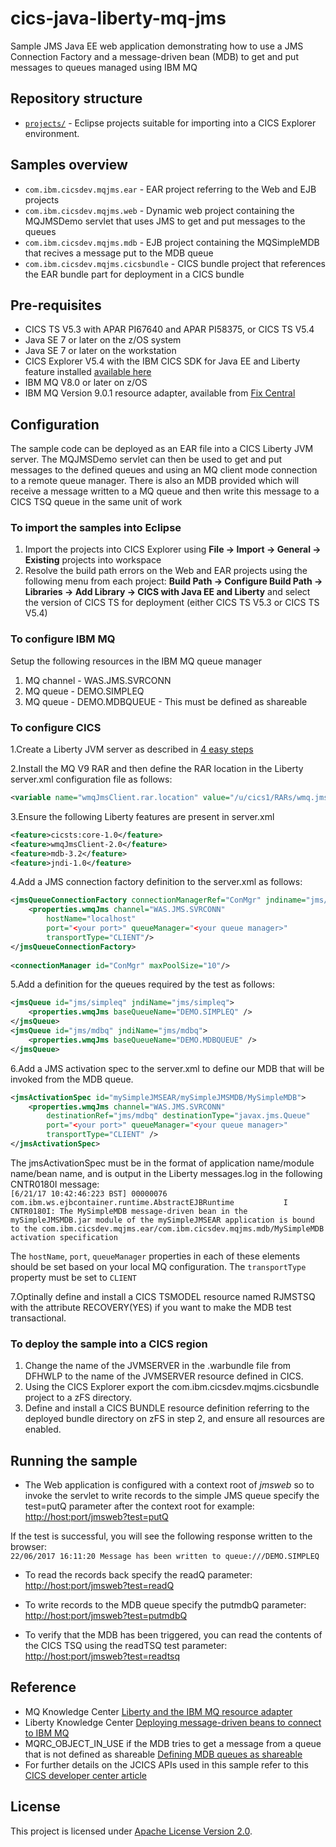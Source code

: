 cics-java-liberty-mq-jms
================
Sample JMS Java EE web application demonstrating how to use a JMS Connection Factory and a message-driven bean (MDB) to get and put messages to queues managed using IBM MQ


## Repository structure

* [`projects/`](projects) - Eclipse projects suitable for importing into a CICS Explorer environment.

## Samples overview

* `com.ibm.cicsdev.mqjms.ear` - EAR project referring to the Web and EJB projects
* `com.ibm.cicsdev.mqjms.web` - Dynamic web project containing the MQJMSDemo servlet that uses JMS to get and put messages to the queues
* `com.ibm.cicsdev.mqjms.mdb` - EJB project containing the MQSimpleMDB that recives a message put to the MDB queue
* `com.ibm.cicsdev.mqjms.cicsbundle` - CICS bundle project that references the EAR bundle part for deployment in a CICS bundle





## Pre-requisites

* CICS TS V5.3 with APAR PI67640 and APAR PI58375, or CICS TS V5.4
* Java SE 7 or later on the z/OS system
* Java SE 7 or later on the workstation
* CICS Explorer V5.4 with the IBM CICS SDK for Java EE and Liberty feature installed [available here](https://developer.ibm.com/mainframe/products/downloads)
* IBM MQ V8.0 or later on z/OS
* IBM MQ Version 9.0.1 resource adapter, available from [Fix Central](http://www-01.ibm.com/support/docview.wss?uid=swg21633761) 

## Configuration

The sample code can be deployed as an EAR file into a CICS Liberty JVM server. The MQJMSDemo servlet can then be used to get and put messages to the defined queues and using an MQ client mode connection to a remote queue manager. There is also an MDB provided which will receive a message written to a MQ queue and then write this message to a CICS TSQ queue in the same unit of work




### To import the samples into Eclipse

1. Import the projects into CICS Explorer using **File -> Import -> General -> Existing** projects into workspace
1. Resolve the build path errors on the Web and EAR projects using the following menu from each project: **Build Path -> Configure Build Path -> Libraries -> Add Library -> CICS with Java EE and Liberty** and select the version of CICS TS for deployment (either CICS TS V5.3 or CICS TS V5.4)

### To configure IBM MQ
Setup the following resources in the IBM MQ queue manager

 1. MQ channel - WAS.JMS.SVRCONN
 1. MQ queue - DEMO.SIMPLEQ 
 1. MQ queue - DEMO.MDBQUEUE - This must be defined as shareable

### To configure CICS
1.Create a Liberty JVM server as described in [4 easy steps](https://developer.ibm.com/cics/2015/06/04/starting-a-cics-liberty-jvm-server-in-4-easy-steps/)

2.Install the MQ V9 RAR and then define the RAR location in the Liberty server.xml configuration file as follows:
 ```xml
<variable name="wmqJmsClient.rar.location" value="/u/cics1/RARs/wmq.jmsra.rar"/>
```

3.Ensure the following Liberty features are present in server.xml
 ```xml
<feature>cicsts:core-1.0</feature>
<feature>wmqJmsClient-2.0</feature>
<feature>mdb-3.2</feature>
<feature>jndi-1.0</feature>
```
4.Add a JMS connection factory definition to the server.xml as follows:
```xml
<jmsQueueConnectionFactory connectionManagerRef="ConMgr" jndiname="jms/qcf1">
    <properties.wmqJms channel="WAS.JMS.SVRCONN" 
        hostName="localhost" 
        port="<your port>" queueManager="<your queue manager>" 
        transportType="CLIENT"/>
</jmsQueueConnectionFactory>
    
<connectionManager id="ConMgr" maxPoolSize="10"/>  
```
5.Add a definition for the queues required by the test as follows:
```xml
<jmsQueue id="jms/simpleq" jndiName="jms/simpleq">
    <properties.wmqJms baseQueueName="DEMO.SIMPLEQ" />
</jmsQueue>
<jmsQueue id="jms/mdbq" jndiName="jms/mdbq">
    <properties.wmqJms baseQueueName="DEMO.MDBQUEUE" />
</jmsQueue>  
```
6.Add a JMS activation spec to the server.xml to define our MDB that will be invoked from the MDB queue. 
        
```xml
<jmsActivationSpec id="mySimpleJMSEAR/mySimpleJMSMDB/MySimpleMDB">
    <properties.wmqJms channel="WAS.JMS.SVRCONN"
        destinationRef="jms/mdbq" destinationType="javax.jms.Queue"
        port="<your port>" queueManager="<your queue manager>"
        transportType="CLIENT" />
</jmsActivationSpec>
```

The jmsActivationSpec must be in the format of application name/module name/bean name, and is output in the Liberty messages.log in the following CNTR0180I message:  
`[6/21/17 10:42:46:223 BST] 00000076 com.ibm.ws.ejbcontainer.runtime.AbstractEJBRuntime           I CNTR0180I: The MySimpleMDB message-driven bean in the mySimpleJMSMDB.jar module of the mySimpleJMSEAR application is bound to the com.ibm.cicsdev.mqjms.ear/com.ibm.cicsdev.mqjms.mdb/MySimpleMDB activation specification`    

The `hostName`, `port`, `queueManager` properties in each of these elements should be set based on your local MQ configuration. The `transportType` property must be set to `CLIENT`

7.Optinally define and install a CICS TSMODEL resource named RJMSTSQ with the attribute RECOVERY(YES) if you want to make the MDB test transactional.

 

### To deploy the sample into a CICS region 
1. Change the name of the JVMSERVER in the .warbundle file from DFHWLP to the name of the JVMSERVER resource defined in CICS. 
1. Using the CICS Explorer export the com.ibm.cicsdev.mqjms.cicsbundle project to a zFS directory. 
1. Define and install a CICS BUNDLE resource definition referring to the deployed bundle directory on zFS in step 2, and ensure all resources are enabled. 

## Running the sample


* The Web application is configured with a context root of *jmsweb* so to invoke the servlet to write records to the simple JMS queue specify the test=putQ parameter after the context root for example:
[http://host:port/jmsweb?test=putQ](http://host:port/jmsweb?test=putq)  

If the test is successful, you will see the following response written to the browser:  
`22/06/2017 16:11:20 Message has been written to queue:///DEMO.SIMPLEQ`

* To read the records back specify the readQ parameter:
[http://host:port/jmsweb?test=readQ](http://host:port/jmsweb?test=readq)

* To write records to the MDB queue specify the putmdbQ parameter:
[http://host:port/jmsweb?test=putmdbQ](http://host:port/jmsweb?test=putmdbq)  

* To verify that the MDB has been triggered, you can read the contents of the CICS TSQ using the readTSQ test parameter:
[http://host:port/jmsweb?test=readtsq](http://host:port/jmsweb?test=readtsq)


## Reference
*  MQ Knowledge Center [Liberty and the IBM MQ resource adapter](https://www.ibm.com/support/knowledgecenter/en/SSFKSJ_9.0.0/com.ibm.mq.dev.doc/q120040_.htm)
*  Liberty Knowledge Center [Deploying message-driven beans to connect to IBM MQ](https://www.ibm.com/support/knowledgecenter/en/SS7K4U_liberty/com.ibm.websphere.wlp.zseries.doc/ae/twlp_dep_msg_mdbwmq.html)
*  MQRC_OBJECT_IN_USE if the MDB tries to get a message from a queue that is not defined as shareable [Defining MDB queues as shareable](http://www-01.ibm.com/support/docview.wss?uid=swg21232930)
*  For further details on the JCICS APIs used in this sample refer to this [CICS developer center article](https://developer.ibm.com/cics/2017/02/27/jcics-the-java-api-for-cics/)


## License
This project is licensed under [Apache License Version 2.0](LICENSE).  



